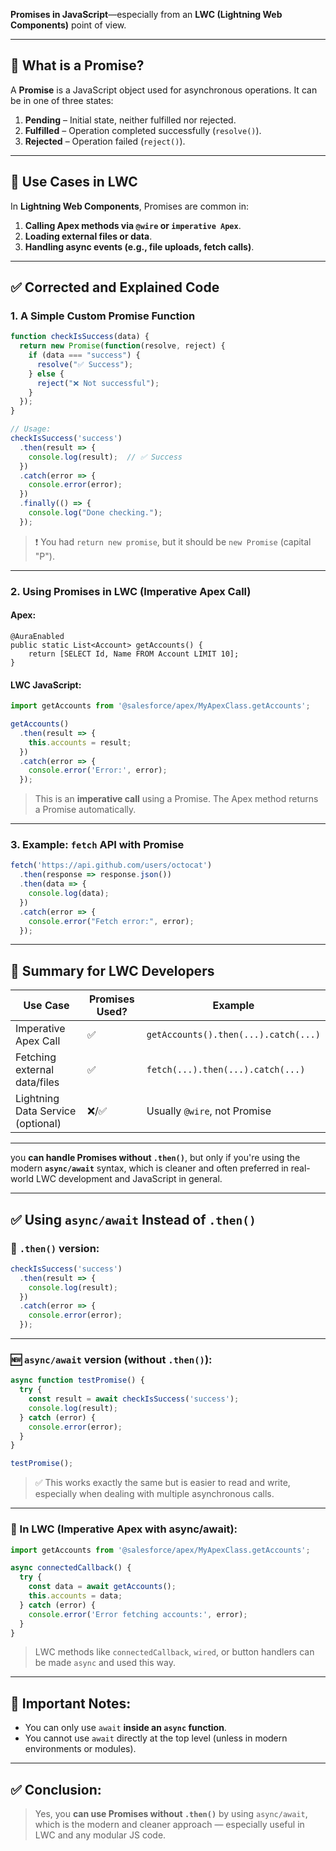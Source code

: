 **Promises in JavaScript**—especially from an **LWC (Lightning Web Components)** point of view.

---

## 🔹 What is a Promise?

A **Promise** is a JavaScript object used for asynchronous operations. It can be in one of three states:

1. **Pending** – Initial state, neither fulfilled nor rejected.
2. **Fulfilled** – Operation completed successfully (`resolve()`).
3. **Rejected** – Operation failed (`reject()`).

---

## 🔹 Use Cases in LWC

In **Lightning Web Components**, Promises are common in:

1. **Calling Apex methods via `@wire` or `imperative Apex`**.
2. **Loading external files or data**.
3. **Handling async events (e.g., file uploads, fetch calls)**.

---

## ✅ Corrected and Explained Code

### 1. A Simple Custom Promise Function

```javascript
function checkIsSuccess(data) {
  return new Promise(function(resolve, reject) {
    if (data === "success") {
      resolve("✅ Success");
    } else {
      reject("❌ Not successful");
    }
  });
}

// Usage:
checkIsSuccess('success')
  .then(result => {
    console.log(result);  // ✅ Success
  })
  .catch(error => {
    console.error(error);
  })
  .finally(() => {
    console.log("Done checking.");
  });
```

> ❗ You had `return new promise`, but it should be `new Promise` (capital "P").

---

### 2. Using Promises in LWC (Imperative Apex Call)

#### Apex:

```apex
@AuraEnabled
public static List<Account> getAccounts() {
    return [SELECT Id, Name FROM Account LIMIT 10];
}
```

#### LWC JavaScript:

```js
import getAccounts from '@salesforce/apex/MyApexClass.getAccounts';

getAccounts()
  .then(result => {
    this.accounts = result;
  })
  .catch(error => {
    console.error('Error:', error);
  });
```

> This is an **imperative call** using a Promise. The Apex method returns a Promise automatically.

---

### 3. Example: `fetch` API with Promise

```js
fetch('https://api.github.com/users/octocat')
  .then(response => response.json())
  .then(data => {
    console.log(data);
  })
  .catch(error => {
    console.error("Fetch error:", error);
  });
```

---

## 🔹 Summary for LWC Developers

| Use Case                          | Promises Used? | Example                              |
| --------------------------------- | -------------- | ------------------------------------ |
| Imperative Apex Call              | ✅              | `getAccounts().then(...).catch(...)` |
| Fetching external data/files      | ✅              | `fetch(...).then(...).catch(...)`    |
| Lightning Data Service (optional) | ❌/✅            | Usually `@wire`, not Promise         |

---

you **can handle Promises without `.then()`**, but only if you're using the modern **`async/await`** syntax, which is cleaner and often preferred in real-world LWC development and JavaScript in general.

---

## ✅ Using `async/await` Instead of `.then()`

### 🔁 `.then()` version:

```javascript
checkIsSuccess('success')
  .then(result => {
    console.log(result);
  })
  .catch(error => {
    console.error(error);
  });
```

---

### 🆕 `async/await` version (without `.then()`):

```javascript
async function testPromise() {
  try {
    const result = await checkIsSuccess('success');
    console.log(result);
  } catch (error) {
    console.error(error);
  }
}

testPromise();
```

> ✅ This works exactly the same but is easier to read and write, especially when dealing with multiple asynchronous calls.

---

### 🔁 In LWC (Imperative Apex with async/await):

```javascript
import getAccounts from '@salesforce/apex/MyApexClass.getAccounts';

async connectedCallback() {
  try {
    const data = await getAccounts();
    this.accounts = data;
  } catch (error) {
    console.error('Error fetching accounts:', error);
  }
}
```

> LWC methods like `connectedCallback`, `wired`, or button handlers can be made `async` and used this way.

---

## 🔴 Important Notes:

* You can only use `await` **inside an `async` function**.
* You cannot use `await` directly at the top level (unless in modern environments or modules).

---

## ✅ Conclusion:

> Yes, you **can use Promises without `.then()`** by using `async/await`, which is the modern and cleaner approach — especially useful in LWC and any modular JS code.
